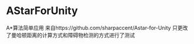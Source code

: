 # AStarForUnity
A*算法简单应用
来自https://github.com/sharpaccent/Astar-for-Unity
只更改了曼哈顿距离的计算方式和障碍物检测的方式进行了测试
